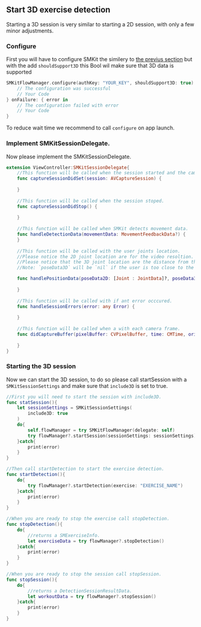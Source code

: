 ## Start 3D exercise detection 

Starting a 3D session is very similar to starting a 2D session, with only a few minor adjustments.

### Configure
First you will have to configure SMKit the similery to [the previus section](https://github.com/sency-ai/smkit-ios-demo?tab=readme-ov-file#conf) but with the add `shouldSupport3D` this Bool wil make sure that 3D data is supported
```Swift
SMKitFlowManager.configure(authKey: "YOUR_KEY", shouldSupport3D: true) {
    // The configuration was successful
    // Your Code
} onFailure: { error in
    // The configuration failed with error
    // Your Code
}
```
To reduce wait time we recommend to call `configure` on app launch.

### Implement **SMKitSessionDelegate**.
Now please implement the SMKitSessionDelegate.
```swift
extension ViewController:SMKitSessionDelegate{
    //This function will be called when the session started and the camera is ready.
    func captureSessionDidSet(session: AVCaptureSession) {
        
    }
    
    //This function will be called when the session stoped.
    func captureSessionDidStop() {
        
    }
    
    //This function will be called when SMKit detects movement data.
    func handleDetectionData(movementData: MovementFeedbackData?) {
    }
    
    //This function will be called with the user joints location.
    //Please notice the 2D joint location are for the video resoltion.
    //Please notice that the 3D joint location are the distance from the camera.
    //Note: `poseData3D` will be `nil` if the user is too close to the camera.

    func handlePositionData(poseData2D: [Joint : JointData]?, poseData3D: [Joint : SCNVector3]?, jointAnglesData: [LimbsPairs : Float]?, jointGlobalAnglesData: [Limbs : Float]?) {
        
    }
    
    //This function will be called with if ant error occcured.
    func handleSessionErrors(error: any Error) {
        
    }
    
    //This function will be called when a with each camera frame.
    func didCaptureBuffer(pixelBuffer: CVPixelBuffer, time: CMTime, orientation: CGImagePropertyOrientation) {
        
    }
}
```
### Starting the 3D session
Now we can start the 3D session, to do so please call startSession with a `SMKitSessionSettings` and make sure that `include3D` is set to true.
```swift
//First you will need to start the session with include3D.
func statSession(){
    let sessionSettings = SMKitSessionSettings(
        include3D: true
    )
    do{
        self.flowManager = try SMKitFlowManager(delegate: self)
        try flowManager?.startSession(sessionSettings: sessionSettings)
    }catch{
        print(error)
    }
}

//Then call startDetection to start the exercise detection.
func startDetection(){
    do{
        try flowManager?.startDetection(exercise: "EXERCISE_NAME")
    }catch{
        print(error)
    }
}

//When you are ready to stop the exercise call stopDetection.
func stopDetection(){
    do{
        //returns a SMExerciseInfo.
        let exerciseData = try flowManager?.stopDetection()
    }catch{
        print(error)
    }
}

//When you are ready to stop the session call stopSession.
func stopSession(){
    do{
        //returns a DetectionSessionResultData.
        let workoutData = try flowManager?.stopSession()
    }catch{
        print(error)
    }
}
```
